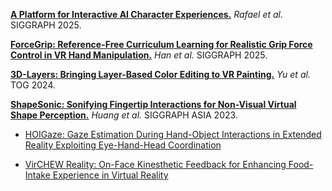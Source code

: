 
[**A Platform for Interactive AI Character Experiences.**](https://dl.acm.org/doi/10.1145/3721238.3730762) _Rafael et al._ SIGGRAPH 2025.

[**ForceGrip: Reference-Free Curriculum Learning for Realistic Grip Force Control in VR Hand Manipulation.**](https://dl.acm.org/doi/pdf/10.1145/3721238.3730738) _Han et al._ SIGGRAPH 2025.

[**3D-Layers: Bringing Layer-Based Color Editing to VR Painting.**](https://www-sop.inria.fr/reves/Basilic/2024/YCSB24/3DLayers-%20Bringing%20Layer-Based%20Color%20Editing%20to%20VR%20Painting.pdf) _Yu et al._ TOG 2024.

[**ShapeSonic: Sonifying Fingertip Interactions for Non-Visual Virtual Shape Perception.**](https://cragl.cs.gmu.edu/shapesonic/) _Huang et al._ SIGGRAPH ASIA 2023.

    
* [HOIGaze: Gaze Estimation During Hand-Object Interactions in Extended Reality Exploiting Eye-Hand-Head Coordination](https://dl.acm.org/doi/pdf/10.1145/3721238.3730692)
    
* [VirCHEW Reality: On-Face Kinesthetic Feedback for Enhancing Food-Intake Experience in Virtual Reality](https://dl.acm.org/doi/10.1145/3721238.3730694)







